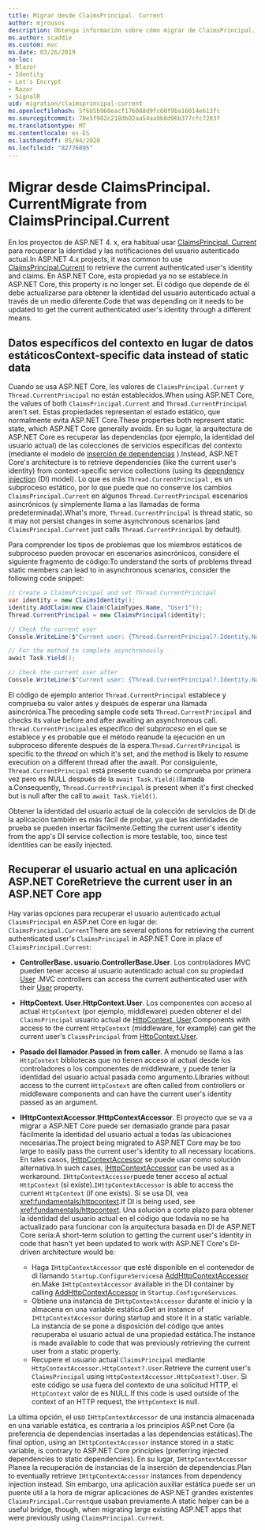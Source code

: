 ```yaml
---
title: Migrar desde ClaimsPrincipal. Current
author: mjrousos
description: Obtenga información sobre cómo migrar de ClaimsPrincipal. Current para recuperar la identidad del usuario autenticado actual y las notificaciones en ASP.NET Core.
ms.author: scaddie
ms.custom: mvc
ms.date: 03/26/2019
no-loc:
- Blazor
- Identity
- Let's Encrypt
- Razor
- SignalR
uid: migration/claimsprincipal-current
ms.openlocfilehash: 5f6b5b960eacf176088d9fc60f9ba16014e613fc
ms.sourcegitcommit: 70e5f982c218db82aa54aa8b8d96b377cfc7283f
ms.translationtype: MT
ms.contentlocale: es-ES
ms.lasthandoff: 05/04/2020
ms.locfileid: "82776095"
---
```

# <a name="migrate-from-claimsprincipalcurrent"></a><span data-ttu-id="b2f96-103">Migrar desde ClaimsPrincipal. Current</span><span class="sxs-lookup"><span data-stu-id="b2f96-103">Migrate from ClaimsPrincipal.Current</span></span>

<span data-ttu-id="b2f96-104">En los proyectos de ASP.NET 4. x, era habitual usar [ClaimsPrincipal. Current](/dotnet/api/system.security.claims.claimsprincipal.current) para recuperar la identidad y las notificaciones del usuario autenticado actual.</span><span class="sxs-lookup"><span data-stu-id="b2f96-104">In ASP.NET 4.x projects, it was common to use [ClaimsPrincipal.Current](/dotnet/api/system.security.claims.claimsprincipal.current) to retrieve the current authenticated user's identity and claims.</span></span> <span data-ttu-id="b2f96-105">En ASP.NET Core, esta propiedad ya no se establece.</span><span class="sxs-lookup"><span data-stu-id="b2f96-105">In ASP.NET Core, this property is no longer set.</span></span> <span data-ttu-id="b2f96-106">El código que depende de él debe actualizarse para obtener la identidad del usuario autenticado actual a través de un medio diferente.</span><span class="sxs-lookup"><span data-stu-id="b2f96-106">Code that was depending on it needs to be updated to get the current authenticated user's identity through a different means.</span></span>

## <a name="context-specific-data-instead-of-static-data"></a><span data-ttu-id="b2f96-107">Datos específicos del contexto en lugar de datos estáticos</span><span class="sxs-lookup"><span data-stu-id="b2f96-107">Context-specific data instead of static data</span></span>

<span data-ttu-id="b2f96-108">Cuando se usa ASP.NET Core, los valores de `ClaimsPrincipal.Current` y `Thread.CurrentPrincipal` no están establecidos.</span><span class="sxs-lookup"><span data-stu-id="b2f96-108">When using ASP.NET Core, the values of both `ClaimsPrincipal.Current` and `Thread.CurrentPrincipal` aren't set.</span></span> <span data-ttu-id="b2f96-109">Estas propiedades representan el estado estático, que normalmente evita ASP.NET Core.</span><span class="sxs-lookup"><span data-stu-id="b2f96-109">These properties both represent static state, which ASP.NET Core generally avoids.</span></span> <span data-ttu-id="b2f96-110">En su lugar, la arquitectura de ASP.NET Core es recuperar las dependencias (por ejemplo, la identidad del usuario actual) de las colecciones de servicios específicas del contexto (mediante el modelo de [inserción de dependencias](xref:fundamentals/dependency-injection) ).</span><span class="sxs-lookup"><span data-stu-id="b2f96-110">Instead, ASP.NET Core's architecture is to retrieve dependencies (like the current user's identity) from context-specific service collections (using its [dependency injection](xref:fundamentals/dependency-injection) (DI) model).</span></span> <span data-ttu-id="b2f96-111">Lo que es más `Thread.CurrentPrincipal` , es un subproceso estático, por lo que puede que no conserve los cambios `ClaimsPrincipal.Current` en algunos `Thread.CurrentPrincipal` escenarios asincrónicos (y simplemente llama a las llamadas de forma predeterminada).</span><span class="sxs-lookup"><span data-stu-id="b2f96-111">What's more, `Thread.CurrentPrincipal` is thread static, so it may not persist changes in some asynchronous scenarios (and `ClaimsPrincipal.Current` just calls `Thread.CurrentPrincipal` by default).</span></span>

<span data-ttu-id="b2f96-112">Para comprender los tipos de problemas que los miembros estáticos de subproceso pueden provocar en escenarios asincrónicos, considere el siguiente fragmento de código:</span><span class="sxs-lookup"><span data-stu-id="b2f96-112">To understand the sorts of problems thread static members can lead to in asynchronous scenarios, consider the following code snippet:</span></span>

```csharp
// Create a ClaimsPrincipal and set Thread.CurrentPrincipal
var identity = new ClaimsIdentity();
identity.AddClaim(new Claim(ClaimTypes.Name, "User1"));
Thread.CurrentPrincipal = new ClaimsPrincipal(identity);

// Check the current user
Console.WriteLine($"Current user: {Thread.CurrentPrincipal?.Identity.Name}");

// For the method to complete asynchronously
await Task.Yield();

// Check the current user after
Console.WriteLine($"Current user: {Thread.CurrentPrincipal?.Identity.Name}");
```

<span data-ttu-id="b2f96-113">El código de ejemplo anterior `Thread.CurrentPrincipal` establece y comprueba su valor antes y después de esperar una llamada asincrónica.</span><span class="sxs-lookup"><span data-stu-id="b2f96-113">The preceding sample code sets `Thread.CurrentPrincipal` and checks its value before and after awaiting an asynchronous call.</span></span> <span data-ttu-id="b2f96-114">`Thread.CurrentPrincipal`es específico del *subproceso* en el que se establece y es probable que el método reanude la ejecución en un subproceso diferente después de la espera.</span><span class="sxs-lookup"><span data-stu-id="b2f96-114">`Thread.CurrentPrincipal` is specific to the *thread* on which it's set, and the method is likely to resume execution on a different thread after the await.</span></span> <span data-ttu-id="b2f96-115">Por consiguiente, `Thread.CurrentPrincipal` está presente cuando se comprueba por primera vez pero es NULL después de la `await Task.Yield()`llamada a.</span><span class="sxs-lookup"><span data-stu-id="b2f96-115">Consequently, `Thread.CurrentPrincipal` is present when it's first checked but is null after the call to `await Task.Yield()`.</span></span>

<span data-ttu-id="b2f96-116">Obtener la identidad del usuario actual de la colección de servicios de DI de la aplicación también es más fácil de probar, ya que las identidades de prueba se pueden insertar fácilmente.</span><span class="sxs-lookup"><span data-stu-id="b2f96-116">Getting the current user's identity from the app's DI service collection is more testable, too, since test identities can be easily injected.</span></span>

## <a name="retrieve-the-current-user-in-an-aspnet-core-app"></a><span data-ttu-id="b2f96-117">Recuperar el usuario actual en una aplicación ASP.NET Core</span><span class="sxs-lookup"><span data-stu-id="b2f96-117">Retrieve the current user in an ASP.NET Core app</span></span>

<span data-ttu-id="b2f96-118">Hay varias opciones para recuperar el usuario autenticado actual `ClaimsPrincipal` en ASP.net Core en lugar de: `ClaimsPrincipal.Current`</span><span class="sxs-lookup"><span data-stu-id="b2f96-118">There are several options for retrieving the current authenticated user's `ClaimsPrincipal` in ASP.NET Core in place of `ClaimsPrincipal.Current`:</span></span>

* <span data-ttu-id="b2f96-119">**ControllerBase. usuario**.</span><span class="sxs-lookup"><span data-stu-id="b2f96-119">**ControllerBase.User**.</span></span> <span data-ttu-id="b2f96-120">Los controladores MVC pueden tener acceso al usuario autenticado actual con su propiedad [User](/dotnet/api/microsoft.aspnetcore.mvc.controllerbase.user) .</span><span class="sxs-lookup"><span data-stu-id="b2f96-120">MVC controllers can access the current authenticated user with their [User](/dotnet/api/microsoft.aspnetcore.mvc.controllerbase.user) property.</span></span>
* <span data-ttu-id="b2f96-121">**HttpContext. User**.</span><span class="sxs-lookup"><span data-stu-id="b2f96-121">**HttpContext.User**.</span></span> <span data-ttu-id="b2f96-122">Los componentes con acceso al actual `HttpContext` (por ejemplo, middleware) pueden obtener el del `ClaimsPrincipal` usuario actual de [HttpContext. User](/dotnet/api/microsoft.aspnetcore.http.httpcontext.user).</span><span class="sxs-lookup"><span data-stu-id="b2f96-122">Components with access to the current `HttpContext` (middleware, for example) can get the current user's `ClaimsPrincipal` from [HttpContext.User](/dotnet/api/microsoft.aspnetcore.http.httpcontext.user).</span></span>
* <span data-ttu-id="b2f96-123">**Pasado del llamador**.</span><span class="sxs-lookup"><span data-stu-id="b2f96-123">**Passed in from caller**.</span></span> <span data-ttu-id="b2f96-124">A menudo se llama a las `HttpContext` bibliotecas que no tienen acceso al actual desde los controladores o los componentes de middleware, y puede tener la identidad del usuario actual pasada como argumento.</span><span class="sxs-lookup"><span data-stu-id="b2f96-124">Libraries without access to the current `HttpContext` are often called from controllers or middleware components and can have the current user's identity passed as an argument.</span></span>
* <span data-ttu-id="b2f96-125">**IHttpContextAccessor**.</span><span class="sxs-lookup"><span data-stu-id="b2f96-125">**IHttpContextAccessor**.</span></span> <span data-ttu-id="b2f96-126">El proyecto que se va a migrar a ASP.NET Core puede ser demasiado grande para pasar fácilmente la identidad del usuario actual a todas las ubicaciones necesarias.</span><span class="sxs-lookup"><span data-stu-id="b2f96-126">The project being migrated to ASP.NET Core may be too large to easily pass the current user's identity to all necessary locations.</span></span> <span data-ttu-id="b2f96-127">En tales casos, [IHttpContextAccessor](/dotnet/api/microsoft.aspnetcore.http.ihttpcontextaccessor) se puede usar como solución alternativa.</span><span class="sxs-lookup"><span data-stu-id="b2f96-127">In such cases, [IHttpContextAccessor](/dotnet/api/microsoft.aspnetcore.http.ihttpcontextaccessor) can be used as a workaround.</span></span> <span data-ttu-id="b2f96-128">`IHttpContextAccessor`puede tener acceso al actual `HttpContext` (si existe).</span><span class="sxs-lookup"><span data-stu-id="b2f96-128">`IHttpContextAccessor` is able to access the current `HttpContext` (if one exists).</span></span> <span data-ttu-id="b2f96-129">Si se usa DI, vea <xref:fundamentals/httpcontext>.</span><span class="sxs-lookup"><span data-stu-id="b2f96-129">If DI is being used, see <xref:fundamentals/httpcontext>.</span></span> <span data-ttu-id="b2f96-130">Una solución a corto plazo para obtener la identidad del usuario actual en el código que todavía no se ha actualizado para funcionar con la arquitectura basada en DI de ASP.NET Core sería:</span><span class="sxs-lookup"><span data-stu-id="b2f96-130">A short-term solution to getting the current user's identity in code that hasn't yet been updated to work with ASP.NET Core's DI-driven architecture would be:</span></span>

  * <span data-ttu-id="b2f96-131">Haga `IHttpContextAccessor` que esté disponible en el contenedor de di llamando `Startup.ConfigureServices`a [AddHttpContextAccessor](https://github.com/aspnet/Hosting/issues/793) en.</span><span class="sxs-lookup"><span data-stu-id="b2f96-131">Make `IHttpContextAccessor` available in the DI container by calling [AddHttpContextAccessor](https://github.com/aspnet/Hosting/issues/793) in `Startup.ConfigureServices`.</span></span>
  * <span data-ttu-id="b2f96-132">Obtiene una instancia de `IHttpContextAccessor` durante el inicio y la almacena en una variable estática.</span><span class="sxs-lookup"><span data-stu-id="b2f96-132">Get an instance of `IHttpContextAccessor` during startup and store it in a static variable.</span></span> <span data-ttu-id="b2f96-133">La instancia de se pone a disposición del código que antes recuperaba el usuario actual de una propiedad estática.</span><span class="sxs-lookup"><span data-stu-id="b2f96-133">The instance is made available to code that was previously retrieving the current user from a static property.</span></span>
  * <span data-ttu-id="b2f96-134">Recupere el usuario actual `ClaimsPrincipal` mediante `HttpContextAccessor.HttpContext?.User`.</span><span class="sxs-lookup"><span data-stu-id="b2f96-134">Retrieve the current user's `ClaimsPrincipal` using `HttpContextAccessor.HttpContext?.User`.</span></span> <span data-ttu-id="b2f96-135">Si este código se usa fuera del contexto de una solicitud HTTP, el `HttpContext` valor de es NULL.</span><span class="sxs-lookup"><span data-stu-id="b2f96-135">If this code is used outside of the context of an HTTP request, the `HttpContext` is null.</span></span>

<span data-ttu-id="b2f96-136">La última opción, el uso `IHttpContextAccessor` de una instancia almacenada en una variable estática, es contraria a los principios ASP.net Core (la preferencia de dependencias insertadas a las dependencias estáticas).</span><span class="sxs-lookup"><span data-stu-id="b2f96-136">The final option, using an `IHttpContextAccessor` instance stored in a static variable, is contrary to ASP.NET Core principles (preferring injected dependencies to static dependencies).</span></span> <span data-ttu-id="b2f96-137">En su lugar, `IHttpContextAccessor` Planee la recuperación de instancias de la inserción de dependencias.</span><span class="sxs-lookup"><span data-stu-id="b2f96-137">Plan to eventually retrieve `IHttpContextAccessor` instances from dependency injection instead.</span></span> <span data-ttu-id="b2f96-138">Sin embargo, una aplicación auxiliar estática puede ser un puente útil a la hora de migrar aplicaciones de ASP.NET grandes existentes `ClaimsPrincipal.Current`que usaban previamente.</span><span class="sxs-lookup"><span data-stu-id="b2f96-138">A static helper can be a useful bridge, though, when migrating large existing ASP.NET apps that were previously using `ClaimsPrincipal.Current`.</span></span>
